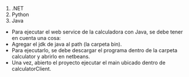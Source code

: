 1. .NET
2. Python
3. Java
  - Para ejecutar el web service de la calculadora con Java, se debe tener en cuenta una cosa:
  - Agregar el jdk de java al path (la carpeta bin).
  -  Para ejecutarlo, se debe descargar el programa dentro de la carpeta calculator y abrirlo en netbeans.
  -  Una vez, abierto el proyecto ejecutar el main ubicado dentro de calculatorClient.
  
   
